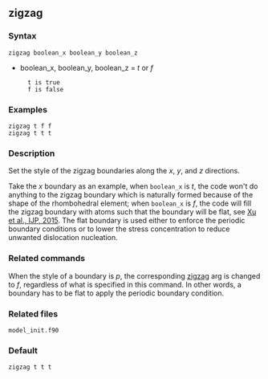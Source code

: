 ## zigzag

### Syntax

	zigzag boolean_x boolean_y boolean_z

* boolean\_x, boolean\_y, boolean\_z = _t_ or _f_

		t is true
		f is false

### Examples

	zigzag t f f
	zigzag t t t

### Description

Set the style of the zigzag boundaries along the _x_, _y_, and _z_ directions.

Take the _x_ boundary as an example, when `boolean_x` is _t_, the code won't do anything to the zigzag boundary which is naturally formed because of the shape of the rhombohedral element; when `boolean_x` is _f_, the code will fill the zigzag boundary with atoms such that the boundary will be flat, see [Xu et al., IJP, 2015](ijp). The flat boundary is used either to enforce the periodic boundary conditions or to lower the stress concentration to reduce unwanted dislocation nucleation.

### Related commands

When the style of a boundary is _p_, the corresponding [zigzag](zigzag.md) arg is changed to _f_, regardless of what is specified in this command. In other words, a boundary has to be flat to apply the periodic boundary condition.

### Related files

`model_init.f90`

### Default

	zigzag t t t
